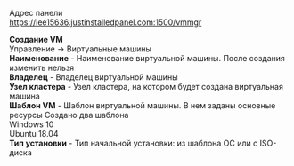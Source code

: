 Адрес панели  
https://lee15636.justinstalledpanel.com:1500/vmmgr  

**Создание VM**  
Управление -> Виртуальные машины  
**Наименование** - Наименование виртуальной машины. После создания изменить нельзя  
**Владелец** - Владелец виртуальной машины  
**Узел кластера** - Узел кластера, на котором будет создана виртуальная машина  
**Шаблон VM** - Шаблон виртуальной машины. В нем заданы основные ресурсы
Создано два шаблона  
Windows 10  
Ubuntu 18.04  
**Тип установки** - Тип начальной установки: из шаблона ОС или с ISO-диска  

